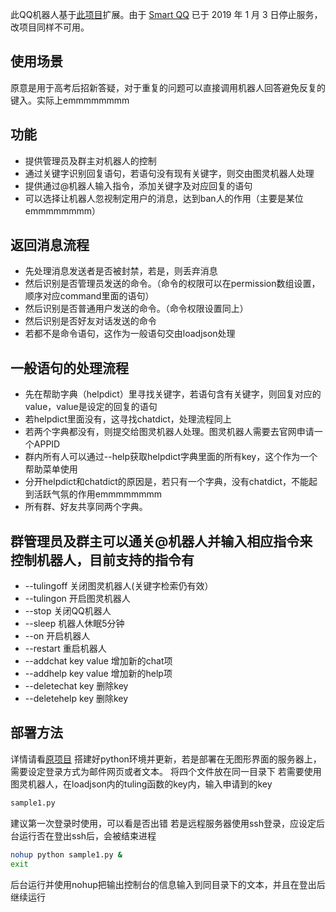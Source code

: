 此QQ机器人基于[此项目](https://github.com/pandolia/qqbot)扩展。由于 [Smart QQ](https://web2.qq.com) 已于 2019 年 1 月 3 日停止服务，改项目同样不可用。

## 使用场景
原意是用于高考后招新答疑，对于重复的问题可以直接调用机器人回答避免反复的键入。实际上emmmmmmmm

## 功能
- 提供管理员及群主对机器人的控制
- 通过关键字识别回复语句，若语句没有现有关键字，则交由图灵机器人处理
- 提供通过@机器人输入指令，添加关键字及对应回复的语句
- 可以选择让机器人忽视制定用户的消息，达到ban人的作用（主要是某位emmmmmmmm）


## 返回消息流程
- 先处理消息发送者是否被封禁，若是，则丢弃消息
- 然后识别是否管理员发送的命令。（命令的权限可以在permission数组设置，顺序对应command里面的语句）
- 然后识别是否普通用户发送的命令。（命令权限设置同上）
- 然后识别是否好友对话发送的命令
- 若都不是命令语句，这作为一般语句交由loadjson处理


## 一般语句的处理流程
- 先在帮助字典（helpdict）里寻找关键字，若语句含有关键字，则回复对应的value，value是设定的回复的语句
- 若helpdict里面没有，这寻找chatdict，处理流程同上
- 若两个字典都没有，则提交给图灵机器人处理。图灵机器人需要去官网申请一个APPID
- 群内所有人可以通过--help获取helpdict字典里面的所有key，这个作为一个帮助菜单使用
- 分开helpdict和chatdict的原因是，若只有一个字典，没有chatdict，不能起到活跃气氛的作用emmmmmmmm
- 所有群、好友共享同两个字典。


## 群管理员及群主可以通关@机器人并输入相应指令来控制机器人，目前支持的指令有
- --tulingoff         关闭图灵机器人(关键字检索仍有效） 
- --tulingon          开启图灵机器人
- --stop              关闭QQ机器人
- --sleep             机器人休眠5分钟
- --on                开启机器人
- --restart           重启机器人
- --addchat key value 增加新的chat项
- --addhelp key value 增加新的help项
- --deletechat key    删除key
- --deletehelp key    删除key


## 部署方法
详情请看[原项目](https://github.com/pandolia/qqbot)
搭建好python环境并更新，若是部署在无图形界面的服务器上，需要设定登录方式为邮件网页或者文本。
将四个文件放在同一目录下
若需要使用图灵机器人，在loadjson内的tuling函数的key内，输入申请到的key
```bash
sample1.py
```
建议第一次登录时使用，可以看是否出错
若是远程服务器使用ssh登录，应设定后台运行否在登出ssh后，会被结束进程
```bash
nohup python sample1.py &
exit
```
后台运行并使用nohup把输出控制台的信息输入到同目录下的文本，并且在登出后继续运行
